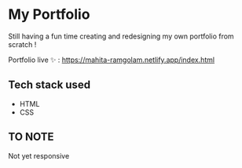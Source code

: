 # My Portfolio

Still having a fun time creating and redesigning my own portfolio from scratch !

Portfolio live ✨ : https://mahita-ramgolam.netlify.app/index.html <p>

## Tech stack used

- HTML
- CSS
  
## TO NOTE
  
Not yet responsive
